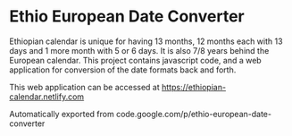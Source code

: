 # Ethio European Date Converter

Ethiopian calendar is unique for having 13 months, 12 months each with 13 days and 1 more month with 5 or 6 days. It is also 7/8 years
behind the European calendar. This project contains javascript code, and a web application for conversion of the date formats back and forth.

This web application can be accessed at https://ethiopian-calendar.netlify.com

Automatically exported from code.google.com/p/ethio-european-date-converter
